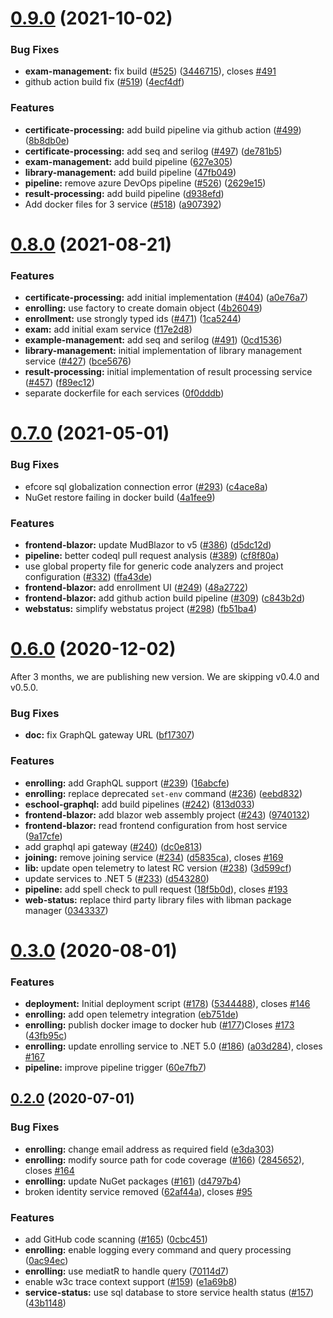 # [0.9.0](https://github.com/OpenCodeFoundation/eSchool/compare/v0.8.0...v0.9.0) (2021-10-02)


### Bug Fixes

* **exam-management:** fix build ([#525](https://github.com/OpenCodeFoundation/eSchool/issues/525)) ([3446715](https://github.com/OpenCodeFoundation/eSchool/commit/3446715d0e2b71d627059ca5b2feb10fcce21fd9)), closes [#491](https://github.com/OpenCodeFoundation/eSchool/issues/491)
* github action build fix ([#519](https://github.com/OpenCodeFoundation/eSchool/issues/519)) ([4ecf4df](https://github.com/OpenCodeFoundation/eSchool/commit/4ecf4df9ab257e78b9ce9beb2422495ad45a2c08))


### Features

* **certificate-processing:** add build pipeline via github action ([#499](https://github.com/OpenCodeFoundation/eSchool/issues/499)) ([8b8db0e](https://github.com/OpenCodeFoundation/eSchool/commit/8b8db0ed06c13f84d035dc53ecb5f5f5bdbf14d0))
* **certificate-processing:** add seq and serilog  ([#497](https://github.com/OpenCodeFoundation/eSchool/issues/497)) ([de781b5](https://github.com/OpenCodeFoundation/eSchool/commit/de781b5bce6799a27e89d91a8eef34850eca25f7))
* **exam-management:** add build pipeline ([627e305](https://github.com/OpenCodeFoundation/eSchool/commit/627e305c8dcec56804b2599364d11dba3be8d525))
* **library-management:** add build pipeline ([47fb049](https://github.com/OpenCodeFoundation/eSchool/commit/47fb0495c599a485fe339f27022473ed1de3d043))
* **pipeline:** remove azure DevOps pipeline ([#526](https://github.com/OpenCodeFoundation/eSchool/issues/526)) ([2629e15](https://github.com/OpenCodeFoundation/eSchool/commit/2629e154cc80cb3ccaaa9854abc55df16c989633))
* **result-processing:** add build pipeline ([d938efd](https://github.com/OpenCodeFoundation/eSchool/commit/d938efd29cdeb30b82cc6f0ddfcd5f3327954ae6))
* Add docker files for 3 service ([#518](https://github.com/OpenCodeFoundation/eSchool/issues/518)) ([a907392](https://github.com/OpenCodeFoundation/eSchool/commit/a907392ba0047eadf4b943746954202435e60b79))



# [0.8.0](https://github.com/OpenCodeFoundation/eSchool/compare/v0.7.0...v0.8.0) (2021-08-21)


### Features

* **certificate-processing:** add initial implementation ([#404](https://github.com/OpenCodeFoundation/eSchool/issues/404)) ([a0e76a7](https://github.com/OpenCodeFoundation/eSchool/commit/a0e76a704eecee8c06b331ed5221909df47dcb72))
* **enrolling:** use factory to create domain object ([4b26049](https://github.com/OpenCodeFoundation/eSchool/commit/4b26049574a3ded0fb5b95dcdcc6eb74eccbe251))
* **enrollment:** use strongly typed ids ([#471](https://github.com/OpenCodeFoundation/eSchool/issues/471)) ([1ca5244](https://github.com/OpenCodeFoundation/eSchool/commit/1ca52442d9a424446781f14390e499ce6f84046a))
* **exam:** add initial exam service ([f17e2d8](https://github.com/OpenCodeFoundation/eSchool/commit/f17e2d81970330687607fc2dd624b47b6ceeb008))
* **example-management:** add seq and serilog ([#491](https://github.com/OpenCodeFoundation/eSchool/issues/491)) ([0cd1536](https://github.com/OpenCodeFoundation/eSchool/commit/0cd1536db799c56c353c4c1088aba625e306109f))
* **library-management:** initial implementation of library management service ([#427](https://github.com/OpenCodeFoundation/eSchool/issues/427)) ([bce5676](https://github.com/OpenCodeFoundation/eSchool/commit/bce56769a9cd070d59d525e8ab71577c3faa1e42))
* **result-processing:** initial implementation of result processing service  ([#457](https://github.com/OpenCodeFoundation/eSchool/issues/457)) ([f89ec12](https://github.com/OpenCodeFoundation/eSchool/commit/f89ec128ac1917c5c5db920f01b737762c482f42))
* separate dockerfile for each services ([0f0dddb](https://github.com/OpenCodeFoundation/eSchool/commit/0f0dddb7dcb3c8db2955d5dd18b2a08d9b05367e))



# [0.7.0](https://github.com/OpenCodeFoundation/eSchool/compare/v0.6.0...v0.7.0) (2021-05-01)


### Bug Fixes

* efcore sql globalization connection error ([#293](https://github.com/OpenCodeFoundation/eSchool/issues/293)) ([c4ace8a](https://github.com/OpenCodeFoundation/eSchool/commit/c4ace8a90377cc383e8308d07d7f94ff7ae0edd3))
* NuGet restore failing in docker build ([4a1fee9](https://github.com/OpenCodeFoundation/eSchool/commit/4a1fee98ac90bb382b522057bd08067b3b3a768e))


### Features

* **frontend-blazor:** update MudBlazor to  v5 ([#386](https://github.com/OpenCodeFoundation/eSchool/issues/386)) ([d5dc12d](https://github.com/OpenCodeFoundation/eSchool/commit/d5dc12d59b3870176061b6cba0dcf850bad3bb95))
* **pipeline:** better codeql pull request analysis ([#389](https://github.com/OpenCodeFoundation/eSchool/issues/389)) ([cf8f80a](https://github.com/OpenCodeFoundation/eSchool/commit/cf8f80af237b7867c8275864ebd0d660f6bfc0ab))
* use global property file for generic code analyzers and project configuration ([#332](https://github.com/OpenCodeFoundation/eSchool/issues/332)) ([ffa43de](https://github.com/OpenCodeFoundation/eSchool/commit/ffa43def1153b6adaa53011dcc69a28cc7b7980f))
* **frontend-blazor:** add enrollment UI ([#249](https://github.com/OpenCodeFoundation/eSchool/issues/249)) ([48a2722](https://github.com/OpenCodeFoundation/eSchool/commit/48a27220ebb1039b264fc1703ee9d31143ea46de))
* **frontend-blazor:** add github action build pipeline ([#309](https://github.com/OpenCodeFoundation/eSchool/issues/309)) ([c843b2d](https://github.com/OpenCodeFoundation/eSchool/commit/c843b2dd4b50210ce81491ca53719bd4b80111d6))
* **webstatus:** simplify webstatus project ([#298](https://github.com/OpenCodeFoundation/eSchool/issues/298)) ([fb51ba4](https://github.com/OpenCodeFoundation/eSchool/commit/fb51ba47f72bc04cf0f63b4432e02c6854c1b5ab))



# [0.6.0](https://github.com/OpenCodeFoundation/eSchool/compare/v0.3.0...v0.6.0) (2020-12-02)

After 3 months, we are publishing new version. We are skipping v0.4.0 and v0.5.0.

### Bug Fixes

* **doc:** fix GraphQL gateway URL ([bf17307](https://github.com/OpenCodeFoundation/eSchool/commit/bf173074c5bc6fbee4a0ee53662909a38c609085))


### Features

* **enrolling:** add GraphQL support ([#239](https://github.com/OpenCodeFoundation/eSchool/issues/239)) ([16abcfe](https://github.com/OpenCodeFoundation/eSchool/commit/16abcfe912f79e76a726d5eb435289528529f587))
* **enrolling:** replace deprecated `set-env` command ([#236](https://github.com/OpenCodeFoundation/eSchool/issues/236)) ([eebd832](https://github.com/OpenCodeFoundation/eSchool/commit/eebd8322bc2f2b1fd130efdb9a4a4a82a4190d29))
* **eschool-graphql:** add build pipelines ([#242](https://github.com/OpenCodeFoundation/eSchool/issues/242)) ([813d033](https://github.com/OpenCodeFoundation/eSchool/commit/813d0330d231ec6ba5f07d744ffd36cc891996ee))
* **frontend-blazor:** add blazor web assembly project ([#243](https://github.com/OpenCodeFoundation/eSchool/issues/243)) ([9740132](https://github.com/OpenCodeFoundation/eSchool/commit/9740132e99b6f78f09d93992f5c575e16521eedd))
* **frontend-blazor:** read frontend configuration from host service ([9a17cfe](https://github.com/OpenCodeFoundation/eSchool/commit/9a17cfeaea309b7774f36b7a1e987d96aedd6149))
* add graphql api gateway ([#240](https://github.com/OpenCodeFoundation/eSchool/issues/240)) ([dc0e813](https://github.com/OpenCodeFoundation/eSchool/commit/dc0e8132d914f509cf4429610abb85cd62d0ce10))
* **joining:** remove joining service ([#234](https://github.com/OpenCodeFoundation/eSchool/issues/234)) ([d5835ca](https://github.com/OpenCodeFoundation/eSchool/commit/d5835ca5eca40b89fd7a54c7ddb87a41189ab9a3)), closes [#169](https://github.com/OpenCodeFoundation/eSchool/issues/169)
* **lib:** update open telemetry to latest RC version ([#238](https://github.com/OpenCodeFoundation/eSchool/issues/238)) ([3d599cf](https://github.com/OpenCodeFoundation/eSchool/commit/3d599cf137292826a74b1d75f25878d7cb442f2e))
* update services to .NET 5 ([#233](https://github.com/OpenCodeFoundation/eSchool/issues/233)) ([d543280](https://github.com/OpenCodeFoundation/eSchool/commit/d54328012b2d397f29b5e50db5cf3dcc3b49fed3))
* **pipeline:** add spell check to pull request ([18f5b0d](https://github.com/OpenCodeFoundation/eSchool/commit/18f5b0d3fc48179265aa739f79339e1674029d02)), closes [#193](https://github.com/OpenCodeFoundation/eSchool/issues/193)
* **web-status:** replace third party library files with libman package manager ([0343337](https://github.com/OpenCodeFoundation/eSchool/commit/0343337c04f049eed0c4f735b18a3fb83239d2df))



# [0.3.0](https://github.com/OpenCodeFoundation/eSchool/compare/v0.2.0...v0.3.0) (2020-08-01)


### Features

* **deployment:** Initial deployment script  ([#178](https://github.com/OpenCodeFoundation/eSchool/issues/178)) ([5344488](https://github.com/OpenCodeFoundation/eSchool/commit/5344488dd5b13f81423ce4fce4cc256223957569)), closes [#146](https://github.com/OpenCodeFoundation/eSchool/issues/146)
* **enrolling:** add open telemetry integration ([eb751de](https://github.com/OpenCodeFoundation/eSchool/commit/eb751ded855a5923ef1f42707c9476e87e36a825))
* **enrolling:** publish docker image to docker hub ([#177](https://github.com/OpenCodeFoundation/eSchool/issues/177))Closes [#173](https://github.com/OpenCodeFoundation/eSchool/issues/173) ([43fb95c](https://github.com/OpenCodeFoundation/eSchool/commit/43fb95c3bb5039a2d47f2ed0b5e2fa496603c1d0))
* **enrolling:** update enrolling service to .NET 5.0 ([#186](https://github.com/OpenCodeFoundation/eSchool/issues/186)) ([a03d284](https://github.com/OpenCodeFoundation/eSchool/commit/a03d284d9ccdeb4127ce4377084557ffffb82120)), closes [#167](https://github.com/OpenCodeFoundation/eSchool/issues/167)
* **pipeline:** improve pipeline trigger ([60e7fb7](https://github.com/OpenCodeFoundation/eSchool/commit/60e7fb7efce0db773d6d8be3d8698c1ca3b0bad0))



## [0.2.0](https://github.com/OpenCodeFoundation/eSchool/compare/62af44a5c22bd198491bc95684b0a136f0a2b9cd...v0.2.0) (2020-07-01)


### Bug Fixes

* **enrolling:** change email address as required field ([e3da303](https://github.com/OpenCodeFoundation/eSchool/commit/e3da303c162a0a54158d5b8c07a919e37bd4ae44))
* **enrolling:** modify source path for code coverage ([#166](https://github.com/OpenCodeFoundation/eSchool/issues/166)) ([2845652](https://github.com/OpenCodeFoundation/eSchool/commit/284565244a4a278fbb3bbbb0a30d85f0f66ffc1f)), closes [#164](https://github.com/OpenCodeFoundation/eSchool/issues/164)
* **enrolling:** update NuGet packages ([#161](https://github.com/OpenCodeFoundation/eSchool/issues/161)) ([d4797b4](https://github.com/OpenCodeFoundation/eSchool/commit/d4797b4fb527ee2a664c037761cb0d123e44d03f))
* broken identity service removed ([62af44a](https://github.com/OpenCodeFoundation/eSchool/commit/62af44a5c22bd198491bc95684b0a136f0a2b9cd)), closes [#95](https://github.com/OpenCodeFoundation/eSchool/issues/95)


### Features

* add GitHub code scanning ([#165](https://github.com/OpenCodeFoundation/eSchool/issues/165)) ([0cbc451](https://github.com/OpenCodeFoundation/eSchool/commit/0cbc4519ae075f91a9d3d2af41af2755481d899e))
* **enrolling:** enable logging every command and query processing ([0ac94ec](https://github.com/OpenCodeFoundation/eSchool/commit/0ac94ec4aea4a4567db7487282e4daa267fafccb))
* **enrolling:** use mediatR to handle query ([70114d7](https://github.com/OpenCodeFoundation/eSchool/commit/70114d761aae5fcbe6f1ec9511c1578d46680e85))
* enable w3c trace context support ([#159](https://github.com/OpenCodeFoundation/eSchool/issues/159)) ([e1a69b8](https://github.com/OpenCodeFoundation/eSchool/commit/e1a69b8a8e95a84d60c988d42a0dd70ded6f06fb))
* **service-status:** use sql database to store service health status ([#157](https://github.com/OpenCodeFoundation/eSchool/issues/157)) ([43b1148](https://github.com/OpenCodeFoundation/eSchool/commit/43b114895dfc06a1efe053d8b3967429807853a2))
